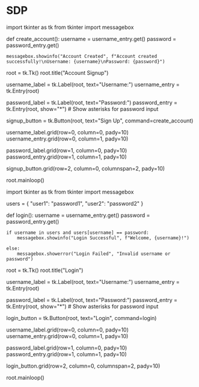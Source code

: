 # SDP
import tkinter as tk
from tkinter import messagebox

def create_account():
    username = username_entry.get()
    password = password_entry.get()

   

   
    messagebox.showinfo("Account Created", f"Account created successfully!\nUsername: {username}\nPassword: {password}")


root = tk.Tk()
root.title("Account Signup")


username_label = tk.Label(root, text="Username:")
username_entry = tk.Entry(root)

password_label = tk.Label(root, text="Password:")
password_entry = tk.Entry(root, show="*")  # Show asterisks for password input


signup_button = tk.Button(root, text="Sign Up", command=create_account)


username_label.grid(row=0, column=0, pady=10)
username_entry.grid(row=0, column=1, pady=10)

password_label.grid(row=1, column=0, pady=10)
password_entry.grid(row=1, column=1, pady=10)

signup_button.grid(row=2, column=0, columnspan=2, pady=10)


root.mainloop()

import tkinter as tk
from tkinter import messagebox

users = {
    "user1": "password1",
    "user2": "password2"
}

def login():
    username = username_entry.get()
    password = password_entry.get()


    if username in users and users[username] == password:
        messagebox.showinfo("Login Successful", f"Welcome, {username}!")

    else:
        messagebox.showerror("Login Failed", "Invalid username or password")


root = tk.Tk()
root.title("Login")


username_label = tk.Label(root, text="Username:")
username_entry = tk.Entry(root)

password_label = tk.Label(root, text="Password:")
password_entry = tk.Entry(root, show="*")  # Show asterisks for password input


login_button = tk.Button(root, text="Login", command=login)


username_label.grid(row=0, column=0, pady=10)
username_entry.grid(row=0, column=1, pady=10)

password_label.grid(row=1, column=0, pady=10)
password_entry.grid(row=1, column=1, pady=10)

login_button.grid(row=2, column=0, columnspan=2, pady=10)


root.mainloop()

